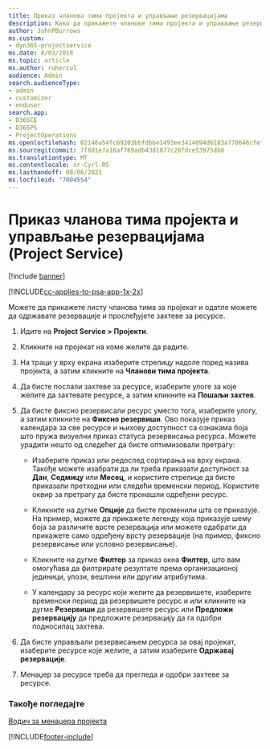 ```yaml
---
title: Приказ чланова тима пројекта и управљање резервацијама
description: Како да прикажете чланове тима пројекта и управљање резервацијама у програму Project Service
author: JohnPBurrows
ms.custom:
- dyn365-projectservice
ms.date: 8/03/2018
ms.topic: article
ms.author: ruhercul
audience: Admin
search.audienceType:
- admin
- customizer
- enduser
search.app:
- D365CE
- D365PS
- ProjectOperations
ms.openlocfilehash: 02146a54fc69203bbfdbbe1493ee3414094d6183a770646cfefd908ea34e8f8f
ms.sourcegitcommit: 7f8d1e7a16af769adb43d1877c28fdce53975db8
ms.translationtype: MT
ms.contentlocale: sr-Cyrl-RS
ms.lasthandoff: 08/06/2021
ms.locfileid: "7004554"
---
```

# <a name="view-project-team-members-and-manage-bookings-project-service"></a>Приказ чланова тима пројекта и управљање резервацијама (Project Service)

[!include [banner](../includes/psa-now-project-operations.md)]

[!INCLUDE[cc-applies-to-psa-app-1x-2x](../includes/cc-applies-to-psa-app-1x-2x.md)]

Можете да прикажете листу чланова тима за пројекат и одатле можете да одржавате резервације и прослеђујете захтеве за ресурсе.  
  
1.  Идите на **Project Service > Пројекти**.  
  
2.  Кликните на пројекат на коме желите да радите.  
  
3.  На траци у врху екрана изаберите стрелицу надоле поред назива пројекта, а затим кликните на **Чланови тима пројекта**.  
  
4.  Да бисте послали захтеве за ресурсе, изаберите улоге за које желите да захтевате ресурсе, а затим кликните на **Пошаљи захтев**.  
  
5.  Да бисте фиксно резервисали ресурс уместо тога, изаберите улогу, а затим кликните на **Фиксно резервиши**. Ово показује приказ календара за све ресурсе и њихову доступност са ознакама боја што пружа визуелни приказ статуса резервисања ресурса. Можете урадити нешто од следећег да бисте оптимизовали претрагу:  
  
    -   Изаберите приказ или редослед сортирања на врху екрана. Такође можете изабрати да ли треба приказати доступност за **Дан**, **Седмицу** или **Месец**, и користите стрелице да бисте приказали претходни или следећи временски период. Користите оквир за претрагу да бисте пронашли одређени ресурс.  
  
    -   Кликните на дугме **Опције** да бисте променили шта се приказује. На пример, можете да прикажете легенду која приказује шему боја за различите врсте резервација или можете одабрати да прикажете само одређену врсту резервације (на пример, фиксно резервисање или условно резервисање).  
  
    -   Кликните на дугме **Филтер** за приказ окна **Филтер**, што вам омогућава да филтрирате резултате према организационој јединици, улози, вештини или другим атрибутима.  
  
    -   У календару за ресурс који желите да резервишете, изаберите временски период да резервишете ресурс и или кликните на дугме **Резервиши** да резервишете ресурс или **Предложи резервацију** да предложите резервацију да га одобри подносилац захтева.  
  
6.  Да бисте управљали резервисањем ресурса за овај пројекат, изаберите ресурсе које желите, а затим изаберите **Одржавај резервације**.  
  
7.  Менаџер за ресурсе треба да прегледа и одобри захтеве за ресурсе.  
  
### <a name="see-also"></a>Такође погледајте  
 [Водич за менаџера пројекта](../psa/project-manager-guide.md)


[!INCLUDE[footer-include](../includes/footer-banner.md)]